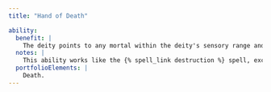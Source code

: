 ```yaml
---
title: "Hand of Death"

ability:
  benefit: |
    The deity points to any mortal within the deity's sensory range and snuffs out its life. There must be an unbroken line of effect between the deity and the target.
  notes: |
    This ability works like the {% spell_link destruction %} spell, except that there is no material component. The mortal is allowed a Fortitude saving throw with a DC of 20 + the deity's Charisma bonus + the deity's divine rank. Even if the save succeeds, the subject takes {% die_roll 10 6 0 %} points of damage, which may kill it anyway. If the attack kills the mortal (either through a failed saving throw or through damage), the mortal cannot be raised or resurrected afterward, except by a deity of equal or higher rank using the Gift of Life, Life and Death, or Mass Life and Death salient divine ability.
  portfolioElements: |
    Death.
---
```

